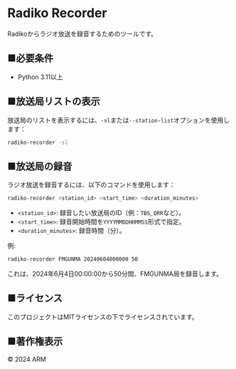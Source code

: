 # Radiko Recorder

Radikoからラジオ放送を録音するためのツールです。

## ■必要条件

- Python 3.11以上

## ■放送局リストの表示

放送局のリストを表示するには、`-sl`または`--station-list`オプションを使用します：

```sh
radiko-recorder -sl
```

## ■放送局の録音

ラジオ放送を録音するには、以下のコマンドを使用します：

```sh
radiko-recorder <station_id> <start_time> <duration_minutes>
```

- `<station_id>`: 録音したい放送局のID（例：`TBS`, `QRR`など）。
- `<start_time>`: 録音開始時間を`YYYYMMDDHHMMSS`形式で指定。
- `<duration_minutes>`: 録音時間（分）。

例:
```sh
radiko-recorder FMGUNMA 20240604000000 50
```

これは、2024年6月4日00:00:00から50分間、FMGUNMA局を録音します。

## ■ライセンス
このプロジェクトはMITライセンスの下でライセンスされています。

## ■著作権表示
© 2024 ARM